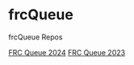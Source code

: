 # frcQueue
frcQueue Repos

[FRC Queue 2024](https://github.com/SparksTheFolf/frcQueue24)
[FRC Queue 2023](https://github.com/SparksTheFolf/frcQueue23)
